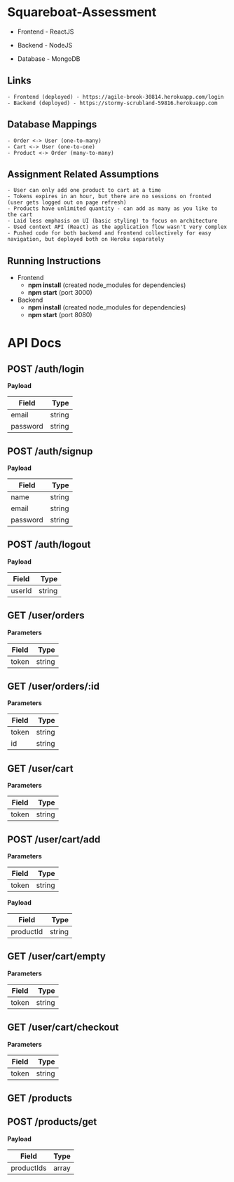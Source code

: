 # Squareboat-Assessment

  - Frontend - ReactJS

  - Backend - NodeJS

  - Database - MongoDB



## Links

    - Frontend (deployed) - https://agile-brook-30814.herokuapp.com/login
    - Backend (deployed) - https://stormy-scrubland-59816.herokuapp.com


## Database Mappings

    - Order <-> User (one-to-many)
    - Cart <-> User (one-to-one)
    - Product <-> Order (many-to-many)


## Assignment Related Assumptions
    - User can only add one product to cart at a time
    - Tokens expires in an hour, but there are no sessions on fronted (user gets logged out on page refresh)
    - Products have unlimited quantity - can add as many as you like to the cart
    - Laid less emphasis on UI (basic styling) to focus on architecture
    - Used context API (React) as the application flow wasn't very complex
    - Pushed code for both backend and frontend collectively for easy navigation, but deployed both on Heroku separately


## Running Instructions
  - Frontend
      - **npm install** (created node_modules for dependencies)
      - **npm start** (port 3000)
  - Backend
      - **npm install** (created node_modules for dependencies)
      - **npm start** (port 8080)
      

# API Docs

## POST /auth/login

**Payload**

| Field      | Type    |
| ---------- | -------:|
| email      | string  |
| password   | string  |


## POST /auth/signup

**Payload**

| Field      | Type    |
| ---------- | -------:|
| name       | string  |
| email      | string  |
| password   | string  |


## POST /auth/logout

**Payload**

| Field      | Type    |
| ---------- | -------:|
| userId     | string  |


## GET /user/orders

**Parameters**

| Field      | Type    |
| ---------- | -------:|
| token      | string  |


## GET /user/orders/:id

**Parameters**

| Field      | Type    |
| ---------- | -------:|
| token      | string  |
| id         | string  |


## GET /user/cart

**Parameters**

| Field      | Type    |
| ---------- | -------:|
| token      | string  |


## POST /user/cart/add

**Parameters**

| Field      | Type    |
| ---------- | -------:|
| token      | string  |

**Payload**

| Field      | Type    |
| ---------- | -------:|
| productId  | string  |


## GET /user/cart/empty

**Parameters**

| Field      | Type    |
| ---------- | -------:|
| token      | string  |



## GET /user/cart/checkout

**Parameters**

| Field      | Type    |
| ---------- | -------:|
| token      | string  |


## GET /products


## POST /products/get

**Payload**

| Field      | Type    |
| ---------- | -------:|
| productIds | array   |








